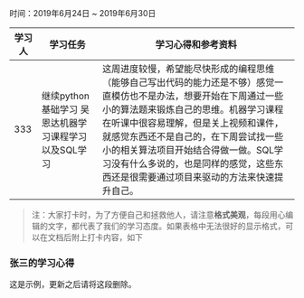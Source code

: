 时间：2019年6月24日 ~ 2019年6月30日

学习人|学习任务|学习心得和参考资料
------ | ------ | ------ 
333 | 继续python基础学习 吴恩达机器学习课程学习 以及SQL学习 | 这周进度较慢，希望能尽快形成的编程思维（能够自己写出代码的能力还是不够）感觉一直模仿也不是办法，想要开始在下周通过一些小的算法题来锻炼自己的思维。机器学习课程在听课中很容易理解，但是关上视频和课件，就感觉东西还不是自己的，在下周尝试找一些小的相关算法项目开始结合得做一做。SQL学习没有什么多说的，也是同样的感觉，这些东西还是很需要通过项目来驱动的方法来快速提升自己。

> 注：大家打卡时，为了方便自己和拯救他人，请注意**格式美观**，每段用心编辑的文字，都代表了我们的学习态度。如果表格中无法很好的显示格式，可以在文档后附上打卡内容，如下

### 张三的学习心得
这是示例，更新之后请将这段删除。
